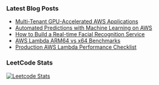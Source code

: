 ### Latest Blog Posts

<!-- BLOG-POST-LIST:START -->
- [Multi-Tenant GPU-Accelerated AWS Applications](https://abashev.com/multitenant-gpu-accelerated-aws-applications/)
- [Automated Predictions with Machine Learning on AWS](https://abashev.com/automated-predictions-with-machine-learning-on-aws/)
- [How to Build a Real-time Facial Recognition Service](https://abashev.com/how-to-build-a-real-time-facial-recognition-service/)
- [AWS Lambda ARM64 vs x64 Benchmarks](https://abashev.com/aws-lambda-arm64-vs-x64-benchmarks/)
- [Production AWS Lambda Performance Checklist](https://abashev.com/production-aws-lambda-performance-checklist/)
<!-- BLOG-POST-LIST:END -->

### LeetCode Stats

[![Leetcode Stats](https://leetcode.card.workers.dev/?username=abashev)](https://leetcode.com/abashev/)
